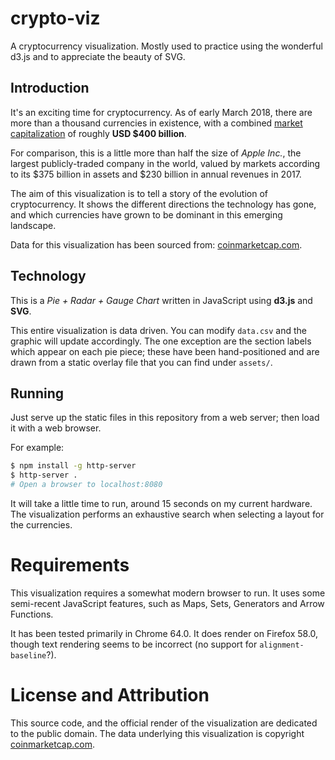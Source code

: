 # crypto-viz
A cryptocurrency visualization. Mostly used to practice using the wonderful d3.js and to appreciate the beauty of SVG. 


## Introduction
It's an exciting time for cryptocurrency. As of early March 2018, there are more than a thousand currencies in existence, with a combined [market capitalization](https://en.wikipedia.org/wiki/Market_capitalization) of roughly **USD $400 billion**.

For comparison, this is a little more than half the size of *Apple Inc.*, the largest publicly-traded company in the world, valued by markets according to its $375 billion in assets and $230 billion in annual revenues in 2017.

The aim of this visualization is to tell a story of the evolution of cryptocurrency. It shows the different directions the technology has gone, and which currencies have grown to be dominant in this emerging landscape.

Data for this visualization has been sourced from: [coinmarketcap.com](https://coinmarketcap.com/).

## Technology
This is a *Pie + Radar + Gauge Chart* written in JavaScript using **d3.js** and **SVG**.

This entire visualization is data driven. You can modify `data.csv` and the graphic will update accordingly. The one exception are the section labels which appear on each pie piece; these have been hand-positioned and are drawn from a static overlay file that you can find under `assets/`.

## Running

Just serve up the static files in this repository from a web server; then load it with a web browser.

For example:

```bash
$ npm install -g http-server
$ http-server .
# Open a browser to localhost:8080
```

It will take a little time to run, around 15 seconds on my current hardware. The visualization performs an exhaustive search when selecting a layout for the currencies. 

# Requirements
This visualization requires a somewhat modern browser to run. It uses some semi-recent JavaScript features, such as Maps, Sets, Generators and Arrow Functions.

It has been tested primarily in Chrome 64.0. It does render on Firefox 58.0, though text rendering seems to be incorrect (no support for `alignment-baseline`?).

# License and Attribution
This source code, and the official render of the visualization are dedicated to the public domain.
The data underlying this visualization is copyright [coinmarketcap.com](https://coinmarketcap.com/).

